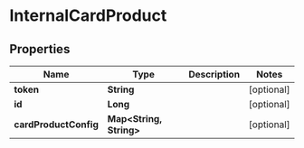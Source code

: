 
# InternalCardProduct

## Properties
Name | Type | Description | Notes
------------ | ------------- | ------------- | -------------
**token** | **String** |  |  [optional]
**id** | **Long** |  |  [optional]
**cardProductConfig** | **Map&lt;String, String&gt;** |  |  [optional]



